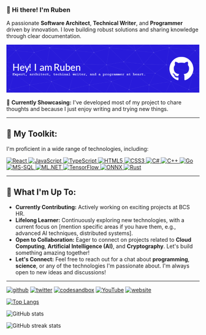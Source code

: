 ### 👋 Hi there! I'm Ruben

A passionate **Software Architect**, **Technical Writer**, and **Programmer** driven by innovation. I love building robust solutions and sharing knowledge through clear documentation.

![Ruben's GitHub Profile Header](images/github-header-image.png)

🌟 **Currently Showcasing:** I've developed most of my project to chare thoughts and because I just enjoy writing and trying new things.

---

## 🚀 My Toolkit:

I'm proficient in a wide range of technologies, including:

<p align="left">
  <a href="https://reactjs.org/" target="_blank">
    <img src="https://img.shields.io/badge/React-20232A?style=for-the-badge&logo=react&logoColor=61DAFB" alt="React" />
  </a>
  <a href="https://developer.mozilla.org/en-US/docs/Web/JavaScript" target="_blank">
    <img src="https://img.shields.io/badge/JavaScript-F7DF1E?style=for-the-badge&logo=javascript&logoColor=323330" alt="JavaScript" />
  </a>
  <a href="https://www.typescriptlang.org/" target="_blank">
    <img src="https://img.shields.io/badge/TypeScript-007ACC?style=for-the-badge&logo=typescript&logoColor=white" alt="TypeScript" />
  </a>
  <a href="https://developer.mozilla.org/en-US/docs/Web/HTML" target="_blank">
    <img src="https://img.shields.io/badge/HTML5-E34F26?style=for-the-badge&logo=html5&logoColor=white" alt="HTML5" />
  </a>
  <a href="https://developer.mozilla.org/en-US/docs/Web/CSS" target="_blank">
    <img src="https://img.shields.io/badge/CSS3-1572B6?style=for-the-badge&logo=css3&logoColor=white" alt="CSS3" />
  </a>
  <a href="https://docs.microsoft.com/en-us/dotnet/csharp/" target="_blank">
    <img src="https://img.shields.io/badge/C%23-239120?style=for-the-badge&logo=c-sharp&logoColor=white" alt="C#" />
  </a>
  <a href="https://www.cplusplus.com/" target="_blank">
    <img src="https://img.shields.io/badge/C++-00599C?style=for-the-badge&logo=c%2B%2B&logoColor=white" alt="C++" />
  </a>
  <a href="https://go.dev/" target="_blank">
    <img src="https://img.shields.io/badge/Go-007D9C?style=for-the-badge&logo=go&logoColor=white" alt="Go" />
  </a>
  <a href="https://www.microsoft.com/en-us/sql-server" target="_blank">
    <img src="https://img.shields.io/badge/Microsoft%20SQL%20Server-CC2927?style=for-the-badge&logo=microsoft-sql-server&logoColor=white" alt="MS-SQL" />
  </a>
  <a href="https://www.microsoft.com/en-us/machine-learning-platform" target="_blank">
    <img src="https://img.shields.io/badge/ML.NET-5A2D91?style=for-the-badge&logo=dotnet&logoColor=white" alt="ML.NET" />
  </a>
   <a href="https://www.tensorflow.org/" target="_blank">
    <img src="https://img.shields.io/badge/TensorFlow-FF6F00?style=for-the-badge&logo=tensorflow&logoColor=white" alt="TensorFlow" />
  </a>
  <a href="https://onnx.ai/" target="_blank">
    <img src="https://img.shields.io/badge/ONNX-1E90FF?style=for-the-badge&logo=onnx&logoColor=white" alt="ONNX" />
  </a>
   <a href="https://www.rust-lang.org/" target="_blank">
    <img src="https://img.shields.io/badge/Rust-000000?style=for-the-badge&logo=rust&logoColor=white" alt="Rust" />
  </a>
</p>

---

## 🌟 What I'm Up To:

- **Currently Contributing:** Actively working on exciting projects at BCS HR.
- **Lifelong Learner:** Continuously exploring new technologies, with a current focus on [mention specific areas if you have them, e.g., advanced AI techniques, distributed systems].
- **Open to Collaboration:** Eager to connect on projects related to **Cloud Computing**, **Artificial Intelligence (AI)**, and **Cryptography**. Let's build something amazing together!
- **Let's Connect:** Feel free to reach out for a chat about **programming**, **science**, or any of the technologies I'm passionate about. I'm always open to new ideas and discussions!

---

[<img src='https://cdn.jsdelivr.net/npm/simple-icons@3.0.1/icons/github.svg' alt='github' height='40'>](https://github.com/knuijver)  [<img src='https://cdn.jsdelivr.net/npm/simple-icons@3.0.1/icons/twitter.svg' alt='twitter' height='40'>](https://twitter.com/primecoder)  [<img src='https://cdn.jsdelivr.net/npm/simple-icons@3.0.1/icons/codesandbox.svg' alt='codesandbox' height='40'>](https://codesandbox.io/u/knuijver)  [<img src='https://cdn.jsdelivr.net/npm/simple-icons@3.0.1/icons/youtube.svg' alt='YouTube' height='40'>](https://www.youtube.com/channel/@prime-coder)  [<img src='https://cdn.jsdelivr.net/npm/simple-icons@3.0.1/icons/icloud.svg' alt='website' height='40'>](https://primecoder.com)  

[![Top Langs](https://github-readme-stats.vercel.app/api/top-langs/?username=knuijver)](https://github.com/anuraghazra/github-readme-stats)

![GitHub stats](https://github-readme-stats.vercel.app/api?username=knuijver&show_icons=true)  

![GitHub streak stats](https://streak-stats.demolab.com/?user=knuijver)  
<!--
**knuijver/knuijver** is a ✨ _special_ ✨ repository because its `README.md` (this file) appears on your GitHub profile.

Here are some ideas to get you started:

- 🔭 I’m currently working on ...
- 🌱 I’m currently learning ...
- 👯 I’m looking to collaborate on ...
- 🤔 I’m looking for help with ...
- 💬 Ask me about ...
- 📫 How to reach me: ...
- 😄 Pronouns: ...
- ⚡ Fun fact: ...
-->
